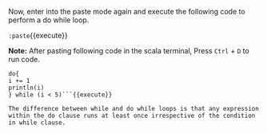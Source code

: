 Now, enter into the paste mode again and execute the following code to perform a do while loop.

`:paste`{{execute}}

**Note:** After pasting following code in the scala terminal, Press  `Ctrl` + `D` to run code.

```var i = 0
do{
i += 1
println(i)
} while (i < 5)```{{execute}}

The difference between while and do while loops is that any expression within the do clause runs at least once irrespective of the condition in while clause.
